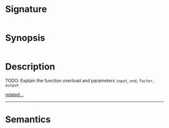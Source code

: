 # Signature
```vikid-signature
```

# Synopsis
```vikid-synopsis
```

# Description
TODO: Explain the function overload and parameters `input`, `end`, `factor`, `output`

[related...](https://en.wikipedia.org/wiki/Linear_interpolation#Programming_language_support)

----
# Semantics